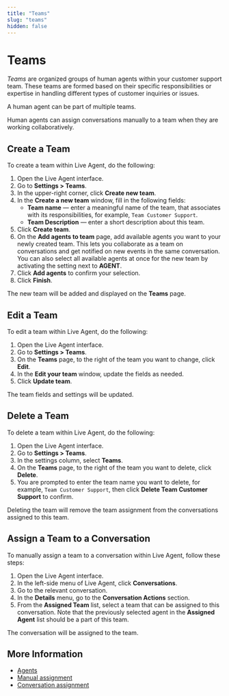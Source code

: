 ```yaml
---
title: "Teams" 
slug: "teams" 
hidden: false 
---
```


# Teams

_Teams_  are organized groups of human agents within your customer support team. These teams are formed based on their specific responsibilities or expertise in handling different types of customer inquiries or issues.

A human agent can be part of multiple teams.

Human agents can assign conversations manually to a team when they are working collaboratively.

## Create a Team

To create a team within Live Agent, do the following:

1. Open the Live Agent interface.
2. Go to **Settings > Teams**.
3. In the upper-right corner, click **Create new team**.
4. In the **Create a new team** window, fill in the following fields:
    - **Team name** — enter a meaningful name of the team, that associates with its responsibilities, for example, `Team Customer Support`.
    - **Team Description** — enter a short description about this team. 
5. Click **Create team**.
6. On the **Add agents to team** page, add available agents you want to your newly created team. This lets you collaborate as a team on conversations and get notified on new events in the same conversation. You can also select all available agents at once for the new team by activating the setting next to **AGENT**.
7. Click **Add agents** to confirm your selection.
8. Click **Finish**. 

The new team will be added and displayed on the **Teams** page.

## Edit a Team

To edit a team within Live Agent, do the following:

1. Open the Live Agent interface.
2. Go to **Settings > Teams**. 
3. On the **Teams** page, to the right of the team you want to change, click **Edit**. 
4. In the **Edit your team** window, update the fields as needed. 
5. Click **Update team**.

The team fields and settings will be updated.

## Delete a Team

To delete a team within Live Agent, do the following:

1. Open the Live Agent interface.
2. Go to **Settings > Teams**.
3. In the settings column, select **Teams**.
4. On the **Teams** page, to the right of the team you want to delete, click **Delete**.
5. You are prompted to enter the team name you want to delete, for example, `Team Customer Support`, then click **Delete Team Customer Support** to confirm.

Deleting the team will remove the team assignment from the conversations assigned to this team.

## Assign a Team to a Conversation

To manually assign a team to a conversation within Live Agent, follow these steps:

1. Open the Live Agent interface. 
2. In the left-side menu of Live Agent, click **Conversations**. 
3. Go to the relevant conversation. 
4. In the **Details** menu, go to the **Conversation Actions** section.
5. From the **Assigned Team** list, select a team that can be assigned to this conversation. Note that the previously selected agent in the **Assigned Agent** list should be a part of this team.

The conversation will be assigned to the team.

## More Information

- [Agents](agents.md)
- [Manual assignment](../conversation/conversation-routing/manual-mode.md#manual-assignment)
- [Conversation assignment](./../conversation/assign-conversations.md)